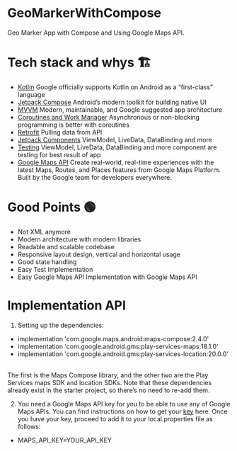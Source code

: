 # GeoMarkerWithCompose

<p align="left">
Geo Marker App with Compose and Using Google Maps API. 
</p>

# Tech stack and whys 🏗

<ul align="left">
<li><a href="https://kotlinlang.org/">Kotlin</a> Google officially supports Kotlin on Android as a “first-class” language</li>
<li><a href="https://developer.android.com/jetpack/compose">Jetpack Compose</a> Android’s modern toolkit for building native UI </li>
<li><a href="https://developer.android.com/jetpack/guide"> MVVM</a> Modern, maintainable, and Google suggested app architecture</li>
<li><a href="https://kotlinlang.org/docs/coroutines-overview.html">Coroutines and Work Manager</a> Asynchronous or non-blocking programming is better with coroutines</li>
<li><a href="https://square.github.io/retrofit/">Retrofit</a> Pulling data from API </li>
<li><a href="https://developer.android.com/jetpack">Jetpack Components</a> ViewModel, LiveData, DataBinding and more </li>
<li><a href="https://developer.android.com/studio/test">Testing</a> ViewModel, LiveData, DataBinding and more component are testing for best result of app </li>
<li><a href="https://console.cloud.google.com/google/maps-apis/overview/">Google Maps API</a> Create real-world, real-time experiences with the latest Maps, Routes, and Places features from Google Maps Platform. Built by the Google team for developers everywhere. </li>

</ul>

#  Good Points 🟢

<ul align="left">
<li>Not XML anymore </li>
<li>Modern architecture with modern libraries</li>
<li>Readable and scalable codebase</li>
<li>Responsive layout design, vertical and horizontal usage</li>
<li>Good state handling</li>
<li>Easy Test Implementation</li>
<li>Easy Google Maps API Implementation with Google Maps API</li>
</ul>

# Implementation API 

1. Setting up the dependencies:

<ul align="left">
<li>implementation 'com.google.maps.android:maps-compose:2.4.0'</li>
<li>implementation 'com.google.android.gms:play-services-maps:18.1.0'</li>
<li>implementation 'com.google.android.gms:play-services-location:20.0.0'</li><br></ul>

The first is the Maps Compose library, and the other two are the Play Services maps SDK and location SDKs. Note that these dependencies already exist in the starter project, so there’s no need to re-add them.

2. You need a Google Maps API key for you to be able to use any of Google Maps APIs. You can find instructions on how to get your <a href="https://developers.google.com/maps/documentation/android-sdk/get-api-key">key</a> here. Once you have your key, proceed to add it to your local.properties file as follows:

<ul align="left">
<li>MAPS_API_KEY=YOUR_API_KEY</li></ul>




